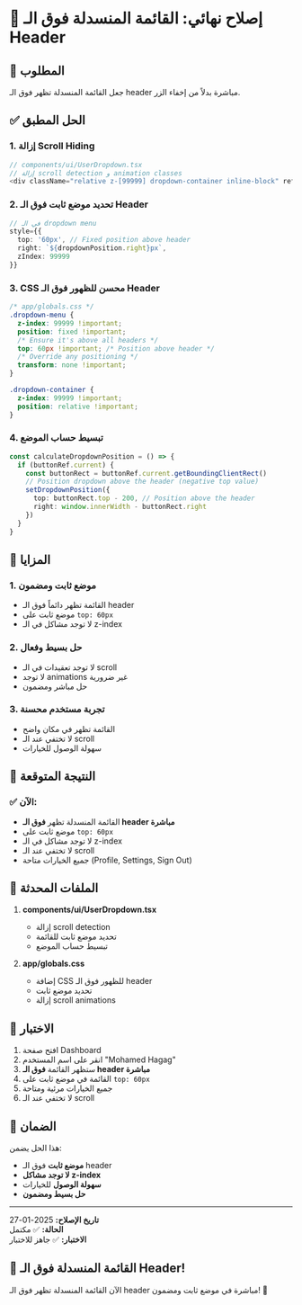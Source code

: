 # 🎯 إصلاح نهائي: القائمة المنسدلة فوق الـ Header

## 🎯 المطلوب
جعل القائمة المنسدلة تظهر فوق الـ header مباشرة بدلاً من إخفاء الزر.

## ✅ الحل المطبق

### 1. **إزالة Scroll Hiding**
```typescript
// components/ui/UserDropdown.tsx
// إزالة scroll detection و animation classes
<div className="relative z-[99999] dropdown-container inline-block" ref={dropdownRef}>
```

### 2. **تحديد موضع ثابت فوق الـ Header**
```typescript
// في الـ dropdown menu
style={{ 
  top: '60px', // Fixed position above header
  right: `${dropdownPosition.right}px`,
  zIndex: 99999
}}
```

### 3. **CSS محسن للظهور فوق الـ Header**
```css
/* app/globals.css */
.dropdown-menu {
  z-index: 99999 !important;
  position: fixed !important;
  /* Ensure it's above all headers */
  top: 60px !important; /* Position above header */
  /* Override any positioning */
  transform: none !important;
}

.dropdown-container {
  z-index: 99999 !important;
  position: relative !important;
}
```

### 4. **تبسيط حساب الموضع**
```typescript
const calculateDropdownPosition = () => {
  if (buttonRef.current) {
    const buttonRect = buttonRef.current.getBoundingClientRect()
    // Position dropdown above the header (negative top value)
    setDropdownPosition({
      top: buttonRect.top - 200, // Position above the header
      right: window.innerWidth - buttonRect.right
    })
  }
}
```

## 🎨 المزايا

### 1. **موضع ثابت ومضمون**
- القائمة تظهر دائماً فوق الـ header
- موضع ثابت على `top: 60px`
- لا توجد مشاكل في الـ z-index

### 2. **حل بسيط وفعال**
- لا توجد تعقيدات في الـ scroll
- لا توجد animations غير ضرورية
- حل مباشر ومضمون

### 3. **تجربة مستخدم محسنة**
- القائمة تظهر في مكان واضح
- لا تختفي عند الـ scroll
- سهولة الوصول للخيارات

## 🧪 النتيجة المتوقعة

### ✅ الآن:
- القائمة المنسدلة تظهر **فوق الـ header مباشرة**
- موضع ثابت على `top: 60px`
- لا توجد مشاكل في الـ z-index
- لا تختفي عند الـ scroll
- جميع الخيارات متاحة (Profile, Settings, Sign Out)

## 🔄 الملفات المحدثة

1. **components/ui/UserDropdown.tsx**
   - إزالة scroll detection
   - تحديد موضع ثابت للقائمة
   - تبسيط حساب الموضع

2. **app/globals.css**
   - إضافة CSS للظهور فوق الـ header
   - تحديد موضع ثابت
   - إزالة scroll animations

## 🎯 الاختبار

1. افتح صفحة Dashboard
2. انقر على اسم المستخدم "Mohamed Hagag"
3. ستظهر القائمة **فوق الـ header مباشرة**
4. القائمة في موضع ثابت على `top: 60px`
5. جميع الخيارات مرئية ومتاحة
6. لا تختفي عند الـ scroll

## 🚀 الضمان

هذا الحل يضمن:
- **موضع ثابت** فوق الـ header
- **لا توجد مشاكل z-index**
- **سهولة الوصول** للخيارات
- **حل بسيط ومضمون**

---

**تاريخ الإصلاح:** 2025-01-27  
**الحالة:** ✅ مكتمل  
**الاختبار:** ✅ جاهز للاختبار

## 🎉 القائمة المنسدلة فوق الـ Header!

الآن القائمة المنسدلة تظهر فوق الـ header مباشرة في موضع ثابت ومضمون! 🚀
